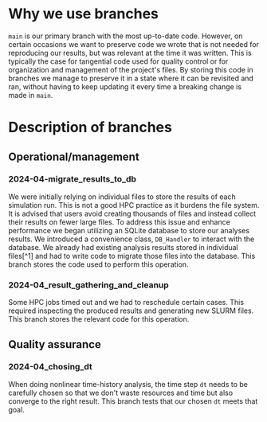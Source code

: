 # Why we use branches

`main` is our primary branch with the most up-to-date code.
However, on certain occasions we want to preserve code we wrote that is not needed for reproducing our results, but was relevant at the time it was written.
This is typically the case for tangential code used for quality control or for organization and management of the project's files.
By storing this code in branches we manage to preserve it in a state where it can be revisited and ran, without having to keep updating it every time a breaking change is made in `main`.


# Description of branches

## Operational/management

### 2024-04-migrate_results_to_db
We were initially relying on individual files to store the results of each simulation run.
This is not a good HPC practice as it burdens the file system.
It is advised that users avoid creating thousands of files and instead collect their results on fewer large files.
To address this issue and enhance performance we began utilizing an SQLite database to store our analyses results.
We introduced a convenience class, `DB_Handler` to interact with the database.
We already had existing analysis results stored in individual files[^1] and had to write code to migrate those files into the database.
This branch stores the code used to perform this operation.

### 2024-04_result_gathering_and_cleanup
Some HPC jobs timed out and we had to reschedule certain cases.
This required inspecting the produced results and generating new SLURM files.
This branch stores the relevant code for this operation.

## Quality assurance

### 2024-04_chosing_dt
When doing nonlinear time-history analysis, the time step `dt` needs to be carefully chosen so that we don't waste resources and time but also converge to the right result.
This branch tests that our chosen `dt` meets that goal.
